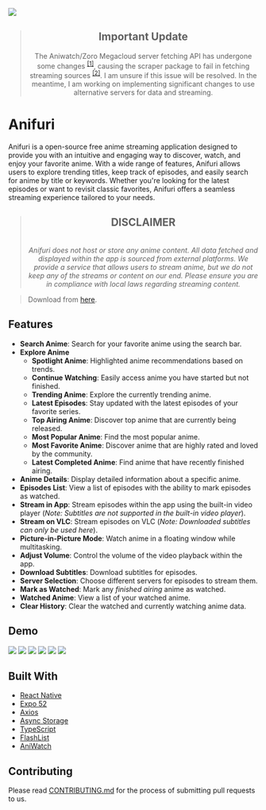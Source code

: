 ![](https://i.imgur.com/wIANk1D.png)

><h2 align="center">Important Update</h2>
><p align="center">The Aniwatch/Zoro Megacloud server fetching API has undergone some changes <sup><a href="https://github.com/ghoshRitesh12/aniwatch/issues/4#issuecomment-2532740768">[1]</a></sup>, causing the scraper package to fail in fetching streaming sources <sup><a href=https://github.com/ghoshRitesh12/aniwatch/issues/4>[2]</a></sup>. I am unsure if this issue will be resolved. In the meantime, I am working on implementing significant changes to use alternative servers for data and streaming.</p>

# Anifuri

Anifuri is a open-source free anime streaming application designed to provide you with an intuitive and engaging way to discover, watch, and enjoy your favorite anime. With a wide range of features, Anifuri allows users to explore trending titles, keep track of episodes, and easily search for anime by title or keywords. Whether you're looking for the latest episodes or want to revisit classic favorites, Anifuri offers a seamless streaming experience tailored to your needs.

><h2 align="center">DISCLAIMER</h2>
><p align="center"><i><br>Anifuri does not host or store any anime content. All data fetched and displayed within the app is sourced from external platforms. We provide a service that allows users to stream anime, but we do not keep any of the streams or content on our end. Please ensure you are in compliance with local laws regarding streaming content.</i></p>

> Download from [here](https://github.com/pratham-jaiswal/anifuri/releases/latest).

## Features

- **Search Anime**: Search for your favorite anime using the search bar.
- **Explore Anime**
    - **Spotlight Anime**: Highlighted anime recommendations based on trends.
    - **Continue Watching**: Easily access anime you have started but not finished.
    - **Trending Anime**: Explore the currently trending anime.
    - **Latest Episodes**: Stay updated with the latest episodes of your favorite series.
    - **Top Airing Anime**: Discover top anime that are currently being released.
    - **Most Popular Anime**: Find the most popular anime.
    - **Most Favorite Anime**: Discover anime that are highly rated and loved by the community.
    - **Latest Completed Anime**: Find anime that have recently finished airing.
- **Anime Details**: Display detailed information about a specific anime.
- **Episodes List**: View a list of episodes with the ability to mark episodes as watched.
- **Stream in App**: Stream episodes within the app using the built-in video player (*Note: Subtitles are not supported in the built-in video player*).
- **Stream on VLC**: Stream episodes on VLC (*Note: Downloaded subtitles can only be used here*).
- **Picture-in-Picture Mode**: Watch anime in a floating window while multitasking.
- **Adjust Volume**: Control the volume of the video playback within the app.
- **Download Subtitles**: Download subtitles for episodes.
- **Server Selection**: Choose different servers for episodes to stream them.
- **Mark as Watched**: Mark any *finished airing* anime as watched. 
- **Watched Anime**: View a list of your watched anime.
- **Clear History**: Clear the watched and currently watching anime data.

## Demo

![](https://i.imgur.com/CHkvRNal.jpg)
![](https://i.imgur.com/1AxZl5Kl.jpg)
![](https://i.imgur.com/qS9D4zyl.jpg)
![](https://i.imgur.com/wJPLE5Bl.jpg)
![](https://i.imgur.com/Wd8l6zvl.jpg)
![](https://i.imgur.com/vzmIoc8l.jpg)

## Built With

- [React Native](https://reactnative.dev/)
- [Expo 52](https://expo.dev/)
- [Axios](https://axios-http.com/)
- [Async Storage](https://react-native-async-storage.github.io/async-storage/)
- [TypeScript](https://www.typescriptlang.org/)
- [FlashList](https://github.com/shopify/flash-list)
- [AniWatch](https://github.com/ghoshRitesh12/aniwatch)

## Contributing

Please read [CONTRIBUTING.md](https://github.com/pratham-jaiswal/anifuri/blob/main/CONTRIBUTING.md) for the process of submitting pull requests to us.
